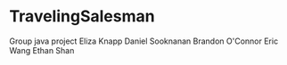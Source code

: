 # TravelingSalesman
Group java project
Eliza Knapp
Daniel Sooknanan
Brandon O'Connor
Eric Wang
Ethan Shan
